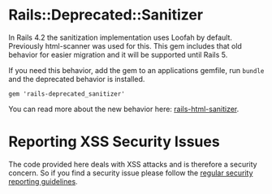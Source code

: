 # Rails::Deprecated::Sanitizer

In Rails 4.2 the sanitization implementation uses Loofah by default.
Previously html-scanner was used for this.
This gem includes that old behavior for easier migration and it will be supported until Rails 5.

If you need this behavior, add the gem to an applications gemfile, run `bundle` and the deprecated behavior is installed.

    gem 'rails-deprecated_sanitizer'

You can read more about the new behavior here: [rails-html-sanitizer](https://github.com/rails/rails-html-sanitizer).

# Reporting XSS Security Issues

The code provided here deals with XSS attacks and is therefore a security concern.
So if you find a security issue please follow the [regular security reporting guidelines](http://rubyonrails.org/security/).
